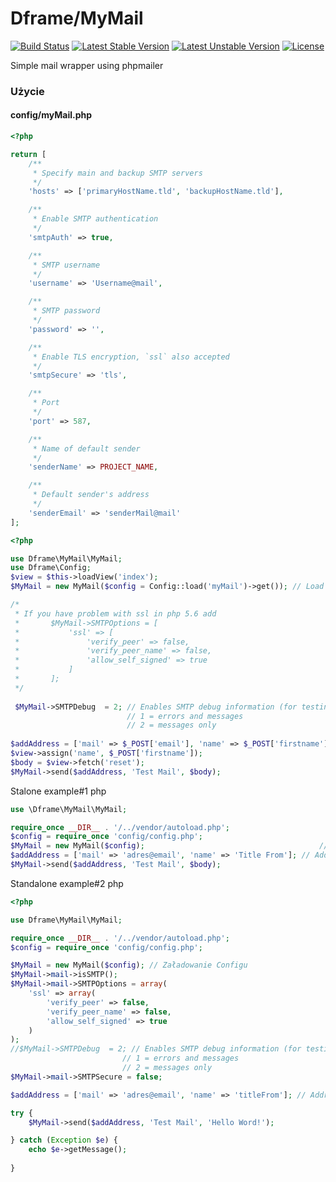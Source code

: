 # Dframe/MyMail

[![Build Status](https://travis-ci.org/dframe/myMail.svg?branch=master)](https://travis-ci.org/dframe/myMail) [![Latest Stable Version](https://poser.pugx.org/dframe/myMail/v/stable)](https://packagist.org/packages/dframe/myMail) [![Latest Unstable Version](https://poser.pugx.org/dframe/myMail/v/unstable)](https://packagist.org/packages/dframe/myMail) [![License](https://poser.pugx.org/dframe/myMail/license)](https://packagist.org/packages/dframe/myMail)

Simple mail wrapper using phpmailer 

### Użycie
#### config/myMail.php

```php
<?php

return [
    /**
     * Specify main and backup SMTP servers
     */
    'hosts' => ['primaryHostName.tld', 'backupHostName.tld'],

    /**
     * Enable SMTP authentication
     */
    'smtpAuth' => true,

    /**
     * SMTP username
     */
    'username' => 'Username@mail',

    /**
     * SMTP password
     */
    'password' => '',

    /**
     * Enable TLS encryption, `ssl` also accepted
     */
    'smtpSecure' => 'tls',

    /**
     * Port
     */
    'port' => 587,

    /**
     * Name of default sender
     */
    'senderName' => PROJECT_NAME,

    /**
     * Default sender's address
     */
    'senderEmail' => 'senderMail@mail'
];

```

```php
<?php

use Dframe\MyMail\MyMail;
use Dframe\Config;
$view = $this->loadView('index');
$MyMail = new MyMail($config = Config::load('myMail')->get()); // Load Configu

/* 
 * If you have problem with ssl in php 5.6 add
 *       $MyMail->SMTPOptions = [
 *           'ssl' => [
 *               'verify_peer' => false,
 *               'verify_peer_name' => false,
 *               'allow_self_signed' => true
 *           ]
 *       ];
 */
 
 $MyMail->SMTPDebug  = 2; // Enables SMTP debug information (for testing)
                          // 1 = errors and messages
                          // 2 = messages only
		       
$addAddress = ['mail' => $_POST['email'], 'name' => $_POST['firstname']];    // Addresses to send
$view->assign('name', $_POST['firstname']);                                       // Assign template values
$body = $view->fetch('reset');                                                    // Template mail
$MyMail->send($addAddress, 'Test Mail', $body);
````


Stalone example#1 php

```php
use \Dframe\MyMail\MyMail;

require_once __DIR__ . '/../vendor/autoload.php';
$config = require_once 'config/config.php'; 
$MyMail = new MyMail($config);                                       // Load Config
$addAddress = ['mail' => 'adres@email', 'name' => 'Title From']; // Addresses to send
$MyMail->send($addAddress, 'Test Mail', $body);
````


Standalone example#2 php

```php
<?php

use Dframe\MyMail\MyMail;

require_once __DIR__ . '/../vendor/autoload.php';
$config = require_once 'config/config.php'; 

$MyMail = new MyMail($config); // Załadowanie Configu
$MyMail->mail->isSMTP();
$MyMail->mail->SMTPOptions = array(
    'ssl' => array(
        'verify_peer' => false,
        'verify_peer_name' => false,
        'allow_self_signed' => true
    )
);
//$MyMail->SMTPDebug  = 2; // Enables SMTP debug information (for testing)
                         // 1 = errors and messages
                         // 2 = messages only
$MyMail->mail->SMTPSecure = false;

$addAddress = ['mail' => 'adres@email', 'name' => 'titleFrom']; // Addresses to send

try {
    $MyMail->send($addAddress, 'Test Mail', 'Hello Word!');

} catch (Exception $e) {
    echo $e->getMessage();
	
}
```
